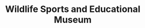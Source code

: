 ---
layout: repo
title: "Wildlife Sports and Educational Museum"
id: 20202
permalink: repos/20202/
---